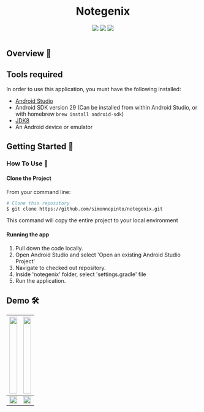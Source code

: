 <h1 align="center">Notegenix</h1>

<p align="center">
<img src="https://img.shields.io/badge/Built%20using-Android Studio-1f425f.svg">
<img src="https://travis-ci.org/fossasia/badge-magic-android.svg?branch=development">
<img src="https://img.shields.io/badge/Made%20with-Kotlin-1f425f.svg">
</p>


<p align="center">
<img src="">
</p>


## Overview :memo:



## Tools required
In order to use this application, you must have the following installed:
* [Android Studio](https://developer.android.com/studio/index.html)
* Android SDK version 29 (Can be installed from within Android Studio, or with homebrew `brew install android-sdk`)
* [JDK8](https://www.oracle.com/in/java/technologies/javase/javase-jdk8-downloads.html)
* An Android device or emulator


## Getting Started 🚀

### How To Use 🔧

#### Clone the Project

From your command line:
```bash
# Clone this repository
$ git clone https://github.com/simonnepinto/notegenix.git

```

This command  will copy the entire project to your local environment

#### Running the app

1.  Pull down the code locally.
2.  Open Android Studio and select 'Open an existing Android Studio Project'
3.  Navigate to checked out repository.
4.  Inside 'notegenix' folder, select 'settings.gradle' file
5.  Run the application.


## Demo 🛠️
|<img src="https://user-images.githubusercontent.com/53074235/112447042-de4a4a00-8d76-11eb-94d8-9f0e4e75979f.png" width="100%" height="200px"> | <img src="https://user-images.githubusercontent.com/53074235/112447054-e1453a80-8d76-11eb-83ee-973b882cf235.png" width="100%" height="200px">|
|:-------------------------:|:-------------------------:|
|<img src="https://user-images.githubusercontent.com/53074235/112447062-e4402b00-8d76-11eb-94a2-4248bfc93167.png" width="100%">| <img src="https://user-images.githubusercontent.com/53074235/112447071-e6a28500-8d76-11eb-98e4-b565c3fb1b28.png" width="100%">|

